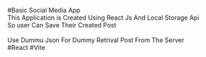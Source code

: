 #Basic Social Media App<br>
This Application is Created Using React Js And Local Storage Api<br>
So user Can Save Their Created Post<br>
<br>
Use Dummu Json For Dummy Retrival Post From The Server<br>
#React #Vite<br>
